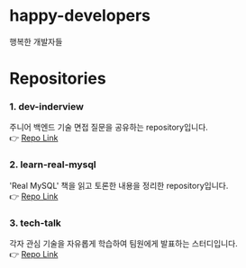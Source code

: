 # happy-developers
행복한 개발자들

# Repositories
### 1. dev-inderview
주니어 백엔드 기술 면접 질문을 공유하는 repository입니다.  
👉 [Repo Link](https://github.com/happy-developers/dev-interview)

### 2. learn-real-mysql
'Real MySQL' 책을 읽고 토론한 내용을 정리한 repository입니다.  
👉 [Repo Link](https://github.com/happy-developers/learn-real-mysql)

### 3. tech-talk
각자 관심 기술을 자유롭게 학습하여 팀원에게 발표하는 스터디입니다.  
👉 [Repo Link](https://github.com/happy-developers/tech-talk)
